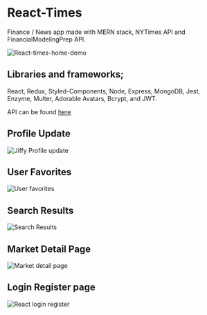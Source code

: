 # React-Times

Finance / News app made with MERN stack, NYTimes API and FinancialModelingPrep
API.

![React-times-home-demo](demo/reactTimes.gif)

## Libraries and frameworks;

React, Redux, Styled-Components, Node, Express, MongoDB, Jest, Enzyme, Multer,
Adorable Avatars, Bcrypt, and JWT.

API can be found [here](https://github.com/urlDev/mern-react-times-api)

## Profile Update

![Jiffy Profile update](https://i.paste.pics/37365506fbd4cf4472495e6895ac92d9.png)

## User Favorites

![User favorites](https://i.paste.pics/b12e46504282e9d9b4926e0973310563.png)

## Search Results

![Search Results](https://i.paste.pics/b29f7c6990937e5ea35efaa4a7531a4d.png)

## Market Detail Page

![Market detail page](https://i.paste.pics/088e89dade773b6c3aa5ba9992086621.png)

## Login Register page

![React login register](https://i.paste.pics/ee9714ddf3d385495e45321f15351189.png)
